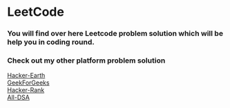 # LeetCode
### You will find over here Leetcode problem solution which will be help you in coding round.
### Check  out my other platform problem solution  
[Hacker-Earth](https://github.com/Mahikolhe23/DSA-Series/tree/main/Hacker-Earth) </br>
[GeekForGeeks](https://github.com/Mahikolhe23/DSA-Series/tree/main/GeekForGeeks)</br>
[Hacker-Rank](https://github.com/Mahikolhe23/DSA-Series/tree/main/Hacker-Rank)</br>
[All-DSA](https://github.com/Mahikolhe23/DSA-Series)
